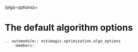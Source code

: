 (algo-options)=

# The default algorithm options

```{eval-rst}
.. automodule:: estimagic.optimization.algo_options
    :members:
```
